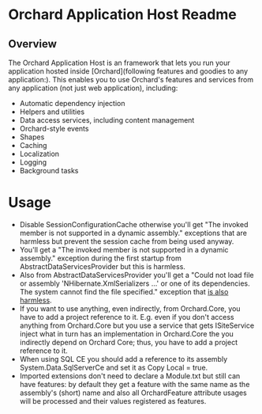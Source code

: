 # Orchard Application Host Readme



## Overview

The Orchard Application Host is an framework that lets you run your application hosted inside [Orchard](following features and goodies to any application:). This enables you to use Orchard's features and services from any application (not just web application), including:

- Automatic dependency injection
- Helpers and utilities
- Data access services, including content management
- Orchard-style events
- Shapes
- Caching
- Localization
- Logging
- Background tasks


# Usage

- Disable SessionConfigurationCache otherwise you'll get "The invoked member is not supported in a dynamic assembly." exceptions that are harmless but prevent the session cache from being used anyway.
- You'll get a "The invoked member is not supported in a dynamic assembly." exception during the first startup from AbstractDataServicesProvider but this is harmless.
-  Also from AbstractDataServicesProvider you'll get a "Could not load file or assembly 'NHibernate.XmlSerializers ...' or one of its dependencies. The system cannot find the file specified." exception that [is also harmless](http://www.mail-archive.com/nhusers@googlegroups.com/msg06041.html).
- If you want to use anything, even indirectly, from Orchard.Core, you have to add a project reference to it. E.g. even if you don't access anything from Orchard.Core but you use a service that gets ISiteService inject what in turn has an implementation in Orchard.Core the you indirectly depend on Orchard Core; thus, you have to add a project reference to it.
- When using SQL CE you should add a reference to its assembly System.Data.SqlServerCe and set it as Copy Local = true.
- Imported extensions don't need to declare a Module.txt but still can have features: by default they get a feature with the same name as the assembly's (short) name and also all OrchardFeature attribute usages will be processed and their values registered as features.